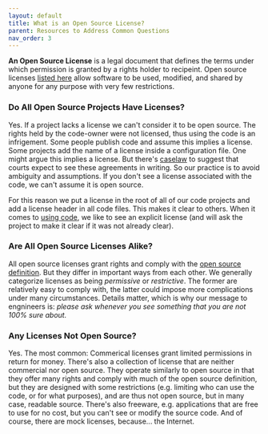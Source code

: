 ```yaml
---
layout: default
title: What is an Open Source License?
parent: Resources to Address Common Questions
nav_order: 3
---
```


**An Open Source License** is a legal document that defines the terms under which permission is granted by a rights holder to recipeint. Open source licenses [listed here](https://opensource.org/licenses) allow software to be used, modified, and shared by anyone for any purpose with very few restrictions. 

### Do All Open Source Projects Have Licenses?

Yes. If a project lacks a license we can't consider it to be open source. The rights held by the code-owner were not licensed, thus using the code is an infrigement. Some people publish code and assume this implies a license. Some projects add the name of a license inside a configuration file. One might argue this implies a license. But there's [caselaw](https://openjurist.org/817/f2d/72/effects-associates-inc-v-cohen) to suggest that courts expect to see these agreements in writing. So our practice is to avoid ambiguity and assumptions. If you don't see a license associated with the code, we can't assume it is open source. 

For this reason we put a license in the root of all of our code projects and add a license header in all code files. This makes it clear to others. When it comes to [using code](https://verizonmedia.github.io/oss-guide/docs/using/using.html#the-open-source-license), we like to see an explicit license (and will ask the project to make it clear if it was not already clear).

### Are All Open Source Licenses Alike?

All open source licenses grant rights and comply with the [open source definition](https://opensource.org/osd). But they differ in important ways from each other. We generally categorize licenses as being _permissive_ or _restrictive_. The former are relatively easy to comply with, the latter could impose more complications under many circumstances. Details matter, which is why our message to engnineers is: *please ask whenever you see something that you are not 100% sure about.*

### Any Licenses Not Open Source?

Yes. The most common: Commerical licenses grant limited permissions in return for money. There's also a collection of license that are neither commercial nor open source. They operate similarly to open source in that they offer many rights and comply with much of the open source definition, but they are designed with some restrictions (e.g. limiting who can use the code, or for what purposes), and are thus not open source, but in many case, readable source. There's also freeware, e.g. applications that are free to use for no cost, but you can't see or modify the source code. And of course, there are mock licenses, because... the Internet.
